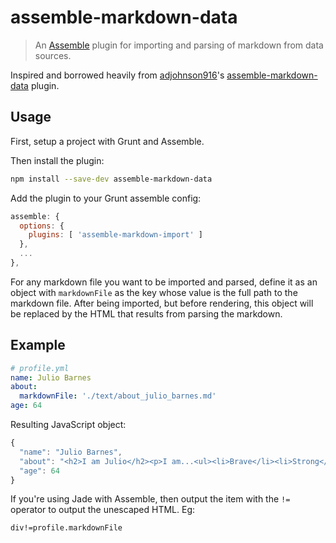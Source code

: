 # assemble-markdown-data

> An [Assemble](http://assemble.io) plugin for importing and parsing of markdown from data sources.

Inspired and borrowed heavily from [adjohnson916](https://github.com/adjohnson916)'s [assemble-markdown-data](https://github.com/adjohnson916/assemble-markdown-data) plugin.

## Usage

First, setup a project with Grunt and Assemble.

Then install the plugin: 

```sh
npm install --save-dev assemble-markdown-data
```

Add the plugin to your Grunt assemble config:

```js
assemble: {
  options: {
    plugins: [ 'assemble-markdown-import' ]
  },
  ...
},
```

For any markdown file you want to be imported and parsed,
define it as an object with `markdownFile` as the key whose value is the full path to the markdown file.
After being imported, but before rendering, this object will be replaced by the HTML that results from parsing the markdown.

## Example

```yml
# profile.yml
name: Julio Barnes
about:
  markdownFile: './text/about_julio_barnes.md'
age: 64
```

Resulting JavaScript object:

```js
{
  "name": "Julio Barnes",
  "about": "<h2>I am Julio</h2><p>I am...<ul><li>Brave</li><li>Strong</li><li>Noble</li></ul><p>I also like pudding.</p>
  "age": 64
}
```

If you're using Jade with Assemble, then output the item with the `!=` operator to output the unescaped HTML. Eg:

```
div!=profile.markdownFile
```
